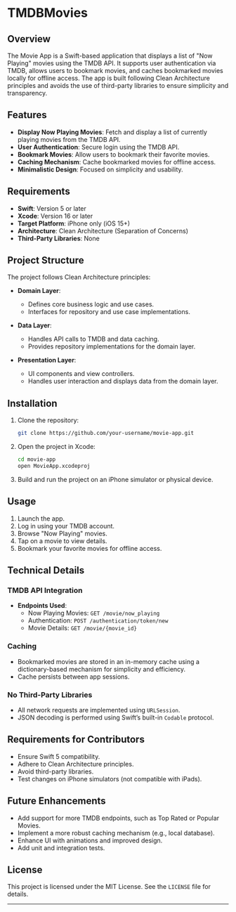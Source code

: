 
# TMDBMovies

## Overview
The Movie App is a Swift-based application that displays a list of "Now Playing" movies using the TMDB API. It supports user authentication via TMDB, allows users to bookmark movies, and caches bookmarked movies locally for offline access. The app is built following Clean Architecture principles and avoids the use of third-party libraries to ensure simplicity and transparency.

## Features
- **Display Now Playing Movies**: Fetch and display a list of currently playing movies from the TMDB API.
- **User Authentication**: Secure login using the TMDB API.
- **Bookmark Movies**: Allow users to bookmark their favorite movies.
- **Caching Mechanism**: Cache bookmarked movies for offline access.
- **Minimalistic Design**: Focused on simplicity and usability.

## Requirements
- **Swift**: Version 5 or later
- **Xcode**: Version 16 or later
- **Target Platform**: iPhone only (iOS 15+)
- **Architecture**: Clean Architecture (Separation of Concerns)
- **Third-Party Libraries**: None

## Project Structure
The project follows Clean Architecture principles:

- **Domain Layer**:
  - Defines core business logic and use cases.
  - Interfaces for repository and use case implementations.

- **Data Layer**:
  - Handles API calls to TMDB and data caching.
  - Provides repository implementations for the domain layer.

- **Presentation Layer**:
  - UI components and view controllers.
  - Handles user interaction and displays data from the domain layer.

## Installation
1. Clone the repository:
   ```bash
   git clone https://github.com/your-username/movie-app.git
   ```
2. Open the project in Xcode:
   ```bash
   cd movie-app
   open MovieApp.xcodeproj
   ```
3. Build and run the project on an iPhone simulator or physical device.

## Usage
1. Launch the app.
2. Log in using your TMDB account.
3. Browse "Now Playing" movies.
4. Tap on a movie to view details.
5. Bookmark your favorite movies for offline access.

## Technical Details
### TMDB API Integration
- **Endpoints Used**:
  - Now Playing Movies: `GET /movie/now_playing`
  - Authentication: `POST /authentication/token/new`
  - Movie Details: `GET /movie/{movie_id}`

### Caching
- Bookmarked movies are stored in an in-memory cache using a dictionary-based mechanism for simplicity and efficiency.
- Cache persists between app sessions.

### No Third-Party Libraries
- All network requests are implemented using `URLSession`.
- JSON decoding is performed using Swift’s built-in `Codable` protocol.

## Requirements for Contributors
- Ensure Swift 5 compatibility.
- Adhere to Clean Architecture principles.
- Avoid third-party libraries.
- Test changes on iPhone simulators (not compatible with iPads).

## Future Enhancements
- Add support for more TMDB endpoints, such as Top Rated or Popular Movies.
- Implement a more robust caching mechanism (e.g., local database).
- Enhance UI with animations and improved design.
- Add unit and integration tests.

## License
This project is licensed under the MIT License. See the `LICENSE` file for details.

---
